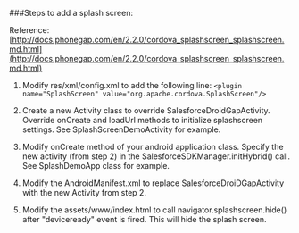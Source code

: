 ###Steps to add a splash screen:

Reference: [http://docs.phonegap.com/en/2.2.0/cordova_splashscreen_splashscreen.md.html](http://docs.phonegap.com/en/2.2.0/cordova_splashscreen_splashscreen.md.html)

1) Modify res/xml/config.xml to add the following line: `<plugin name="SplashScreen" value="org.apache.cordova.SplashScreen"/>`

2) Create a new Activity class to override SalesforceDroidGapActivity. Override onCreate and loadUrl methods to initialize splashscreen settings. See SplashScreenDemoActivity for example.

3) Modify onCreate method of your android application class. Specify the new activity (from step 2) in the SalesforceSDKManager.initHybrid() call. See SplashDemoApp class for example.

4) Modify the AndroidManifest.xml to replace SalesforceDroiDGapActivity with the new Activity from step 2.

5) Modify the assets/www/index.html to call navigator.splashscreen.hide() after "deviceready" event is fired. This will hide the splash screen.	